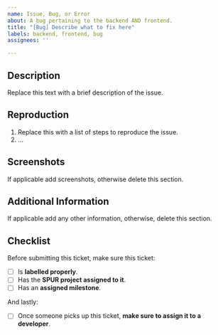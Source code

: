 ```yaml
---
name: Issue, Bug, or Error
about: A bug pertaining to the backend AND frontend.
title: "[Bug] Describe what to fix here"
labels: backend, frontend, bug
assignees: ''

---
```

## Description
Replace this text with a brief description of the issue.

## Reproduction
1. Replace this with a list of steps to reproduce the issue.
2. ...

## Screenshots
If applicable add screenshots, otherwise delete this section.

## Additional Information
If applicable add any other information, otherwise, delete this section.

## Checklist
Before submitting this ticket, make sure this ticket:
- [ ] Is **labelled properly**.
- [ ] Has the **SPUR project assigned to it**.
- [ ] Has an **assigned milestone**.

And lastly:
- [ ] Once someone picks up this ticket, **make sure to assign it to a developer**.
